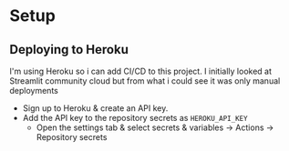 # Setup

## Deploying to Heroku
I'm using Heroku so i can add CI/CD to this project. 
I initially looked at Streamlit community cloud but from what i could see it was only manual deployments

-   Sign up to Heroku & create an API key.
-   Add the API key to the repository secrets as `HEROKU_API_KEY`
    - Open the settings tab & select secrets & variables -> Actions -> Repository secrets